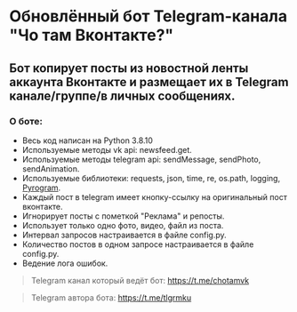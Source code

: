 # Обновлённый бот Telegram-канала "Чо там Вконтакте?"

## Бот копирует посты из новостной ленты аккаунта Вконтакте и размещает их в Telegram канале/группе/в личных сообщениях.

### О боте:
 - Весь код написан на Python 3.8.10
 - Используемые методы vk api: newsfeed.get.
 - Используемые методы telegram api: sendMessage, sendPhoto, sendAnimation.
 - Используемые библиотеки: requests, json, time, re, os.path, logging, [Pyrogram](https://docs.pyrogram.org/).
 - Каждый пост в telegram имеет кнопку-ссылку на оригинальный пост вконтакте.
 - Игнорирует посты с пометкой "Реклама" и репосты.
 - Использует только одно фото, видео, файл из поста.
 - Интервал запросов настраивается в файле config.py.
 - Количество постов в одном запросе настраивается в файле config.py.
 - Ведение лога ошибок.

> Telegram канал который ведёт бот: https://t.me/chotamvk

> Telegram автора бота: https://t.me/tlgrmku
